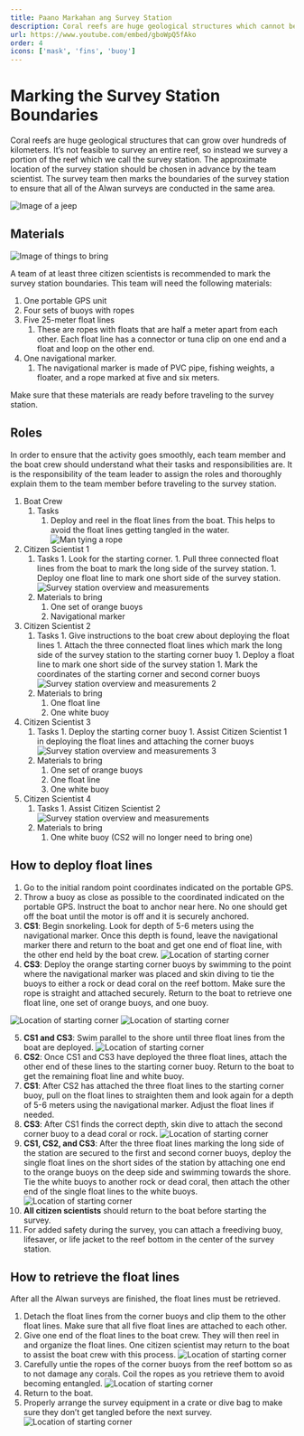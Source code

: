 ```yaml
---
title: Paano Markahan ang Survey Station
description: Coral reefs are huge geological structures which cannot be surveyed in their entirety. This video shows how to mark a smaller study area on the reef, called the survey station, where the Alwan surveys will be conducted.
url: https://www.youtube.com/embed/gboWpQ5fAko
order: 4
icons: ['mask', 'fins', 'buoy']
---
```


# Marking the Survey Station Boundaries

Coral reefs are huge geological structures that can grow over hundreds of kilometers. It’s not feasible to survey an entire reef, so instead we survey a portion of the reef which we call the survey station. The approximate location of the survey station should be chosen in advance by the team scientist. The survey team then marks the boundaries of the survey station to ensure that all of the Alwan surveys are conducted in the same area.

![Image of a jeep](/images/lesson-3/1.jpg 'Image of a jeep')

## Materials

![Image of things to bring](/images/lesson-3/2.jpg 'Image of things to bring')

A team of at least three citizen scientists is recommended to mark the survey station boundaries. This team will need the following materials:

1. One portable GPS unit
1. Four sets of buoys with ropes
1. Five 25-meter float lines
   1. These are ropes with floats that are half a meter apart from each other. Each float line has a connector or tuna clip on one end and a float and loop on the other end.
1. One navigational marker.
   1. The navigational marker is made of PVC pipe, fishing weights, a floater, and a rope marked at five and six meters.

Make sure that these materials are ready before traveling to the survey station.

## Roles

In order to ensure that the activity goes smoothly, each team member and the boat crew should understand what their tasks and responsibilities are. It is the responsibility of the team leader to assign the roles and thoroughly explain them to the team member before traveling to the survey station.

1. Boat Crew
   1. Tasks
      1. Deploy and reel in the float lines from the boat. This helps to avoid the float lines getting tangled in the water.
         ![Man tying a rope](/images/lesson-3/3.jpg 'Man tying a rope')
1. Citizen Scientist 1
   1. Tasks 1. Look for the starting corner. 1. Pull three connected float lines from the boat to mark the long side of the survey station. 1. Deploy one float line to mark one short side of the survey station.
      ![Survey station overview and measurements](/images/lesson-3/4.jpg 'Survey station overview and measurements')
   1. Materials to bring
      1. One set of orange buoys
      1. Navigational marker
1. Citizen Scientist 2
   1. Tasks 1. Give instructions to the boat crew about deploying the float lines 1. Attach the three connected float lines which mark the long side of the survey station to the starting corner buoy 1. Deploy a float line to mark one short side of the survey station 1. Mark the coordinates of the starting corner and second corner buoys
      ![Survey station overview and measurements 2](/images/lesson-3/5.jpg 'Survey station overview and measurements 2')
   1. Materials to bring
      1. One float line
      1. One white buoy
1. Citizen Scientist 3
   1. Tasks 1. Deploy the starting corner buoy 1. Assist Citizen Scientist 1 in deploying the float lines and attaching the corner buoys
      ![Survey station overview and measurements 3](/images/lesson-3/4.jpg 'Survey station overview and measurements 3')
   1. Materials to bring
      1. One set of orange buoys
      1. One float line
      1. One white buoy
1. Citizen Scientist 4
   1. Tasks 1. Assist Citizen Scientist 2
      ![Survey station overview and measurements](/images/lesson-3/5.jpg 'Survey station overview and measurements')
   1. Materials to bring
      1. One white buoy (CS2 will no longer need to bring one)

## How to deploy float lines

1. Go to the initial random point coordinates indicated on the portable GPS.
1. Throw a buoy as close as possible to the coordinated indicated on the portable GPS. Instruct the boat to anchor near here. No one should get off the boat until the motor is off and it is securely anchored.
1. **CS1**: Begin snorkeling. Look for depth of 5-6 meters using the navigational marker. Once this depth is found, leave the navigational marker there and return to the boat and get one end of float line, with the other end held by the boat crew.
   ![Location of starting corner](/images/lesson-3/6.jpg 'Location of starting corner')
1. **CS3**: Deploy the orange starting corner buoys by swimming to the point where the navigational marker was placed and skin diving to tie the buoys to either a rock or dead coral on the reef bottom. Make sure the rope is straight and attached securely. Return to the boat to retrieve one float line, one set of orange buoys, and one buoy.

<div class="grid-layout-2">

![Location of starting corner](/images/lesson-3/7.jpg 'Location of starting corner')
![Location of starting corner](/images/lesson-3/8.jpg 'Location of starting corner')
</div>

5. **CS1 and CS3**: Swim parallel to the shore until three float lines from the boat are deployed.
   ![Location of starting corner](/images/lesson-3/9.jpg 'Location of starting corner')
1. **CS2**: Once CS1 and CS3 have deployed the three float lines, attach the other end of these lines to the starting corner buoy. Return to the boat to get the remaining float line and white buoy.
1. **CS1**: After CS2 has attached the three float lines to the starting corner buoy, pull on the float lines to straighten them and look again for a depth of 5-6 meters using the navigational marker. Adjust the float lines if needed.
1. **CS3**: After CS1 finds the correct depth, skin dive to attach the second corner buoy to a dead coral or rock.
   ![Location of starting corner](/images/lesson-3/10.jpg 'Location of starting corner')
1. **CS1, CS2, and CS3**: After the three float lines marking the long side of the station are secured to the first and second corner buoys, deploy the single float lines on the short sides of the station by attaching one end to the orange buoys on the deep side and swimming towards the shore. Tie the white buoys to another rock or dead coral, then attach the other end of the single float lines to the white buoys.
   ![Location of starting corner](/images/lesson-3/11.jpg 'Location of starting corner')
1. **All citizen scientists** should return to the boat before starting the survey.
1. For added safety during the survey, you can attach a freediving buoy, lifesaver, or life jacket to the reef bottom in the center of the survey station.

## How to retrieve the float lines

After all the Alwan surveys are finished, the float lines must be retrieved.

1. Detach the float lines from the corner buoys and clip them to the other float lines. Make sure that all five float lines are attached to each other.
1. Give one end of the float lines to the boat crew. They will then reel in and organize the float lines. One citizen scientist may return to the boat to assist the boat crew with this process.
   ![Location of starting corner](/images/lesson-3/12.jpg 'Location of starting corner')
1. Carefully untie the ropes of the corner buoys from the reef bottom so as to not damage any corals. Coil the ropes as you retrieve them to avoid becoming entangled.
   ![Location of starting corner](/images/lesson-3/13.jpg 'Location of starting corner')
1. Return to the boat.
1. Properly arrange the survey equipment in a crate or dive bag to make sure they don’t get tangled before the next survey.
   ![Location of starting corner](/images/lesson-3/14.jpg 'Location of starting corner')
